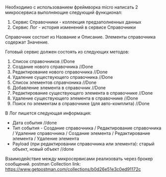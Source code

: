 Необходимо с использованием фреймворка micro  написать 2 микросервиса выполняющие следующий функционал:
1) Сервис Справочники - коллекция предзаполненных данных
2) Сервис Лог - история изменений в сервисе Справочники

Справочник состоит из Название и Описание.
Элементы справочника содержат Значение.

Готовый сервис должен состоять из следующих методов:
1) Список справочников //Done
2) Создание нового справочника //Done
3) Редактирование нового справочника //Done
4) Удаление существующего справочника //Done
5) Список элементов справчоника //Done 
6) Добавление элемента в справочник //Done
7) Редактирование существующего элемента в справочнике //Done
8) Удаление существующего элемента в справочнике //Done
9) Поиск по элементам в справочнике (для авто-комплита) //Done

В Лог пишется следующая информация:
- Дата события  //done
- Тип события - Создание справочника / Редактирование справочника / Удаление справочника / Создание элемента / Редактирование элемента / Удаление элемента
- Payload (при редактировании справочника или элемента): старый объект, новый объект //done

Взаимодействие между микросервисами реализовать через брокер сообщений.
postman Collection link:
https://www.getpostman.com/collections/b0d26e51e3c0ed91172c